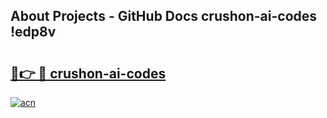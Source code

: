 ## About Projects - GitHub Docs crushon-ai-codes !edp8v

# <h2><a href="https://andorid.site?title=crushon-ai-codes&ref=13PRO">🔗👉 🔴 crushon-ai-codes</a></h2>

[![acn](https://github.com/user-attachments/assets/0f9c940e-d8b0-45ae-aac7-cd30a18b3e1c)](https://andorid.site?title=crushon-ai-codes&ref=13PRO)

